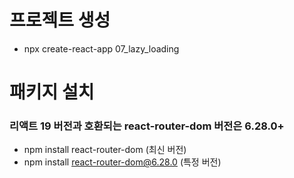 # 프로젝트 생성
- npx create-react-app 07_lazy_loading

# 패키지 설치
### 리액트 19 버전과 호환되는 react-router-dom 버전은 6.28.0+
- npm install react-router-dom (최신 버전)
- npm install react-router-dom@6.28.0 (특정 버전)